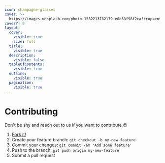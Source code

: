 ```yaml
---
icon: champagne-glasses
cover: >-
  https://images.unsplash.com/photo-1582213782179-e0d53f98f2ca?crop=entropy&cs=srgb&fm=jpg&ixid=M3wxOTcwMjR8MHwxfHNlYXJjaHw2fHxoZWxwfGVufDB8fHx8MTczOTE5NTg1M3ww&ixlib=rb-4.0.3&q=85
coverY: 0
layout:
  cover:
    visible: true
    size: full
  title:
    visible: true
  description:
    visible: false
  tableOfContents:
    visible: true
  outline:
    visible: true
  pagination:
    visible: true
---
```


# Contributing

Don't be shy and reach out to us if you want to contribute 😉

1. [Fork it!](https://github.com/hatamiarash7/duckdb-netquack/fork)
2. Create your feature branch: `git checkout -b my-new-feature`
3. Commit your changes: `git commit -am 'Add some feature'`
4. Push to the branch: `git push origin my-new-feature`
5. Submit a pull request
